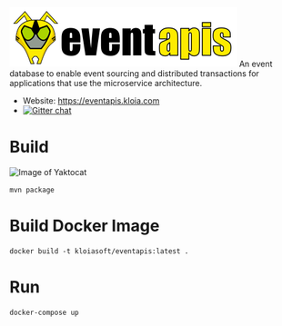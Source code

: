 ![eventapis](resources/eventapis.png)
An event database to enable event sourcing and distributed transactions for applications that use the microservice architecture.

- Website: https://eventapis.kloia.com
- [![Gitter chat](https://badges.gitter.im/hashicorp-terraform/Lobby.png)](https://gitter.im/eventapis/Lobby)

# Build
![Image of Yaktocat](https://travis-ci.org/kloiasoft/eventapis.svg?branch=master)
```
mvn package
```

# Build Docker Image
```
docker build -t kloiasoft/eventapis:latest .
```

# Run
```
docker-compose up
```
